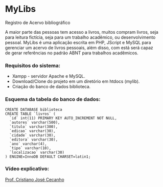 # MyLibs
Registro de Acervo bibliográfico

A maior parte das pessoas tem acesso a livros, muitos compram livros, seja para leitura fictícia, seja para um trabalho acadêmico, ou desenvolvimento pessoal. MyLibs é uma aplicação escrita em PHP, JScript e MySQL para gerenciar um acervo de livros pessoais, além disso, com está será capaz de gerar referências no padrão ABNT para trabalhos acadêmicos.

<h3>Requisitos do sistema:</h3>
<ul>
  <li>Xampp - servidor Apache e MySQL.</li>
  <li>Download/Clone do projeto em um diretório em htdocs (mylib).</li>
  <li>Criação do banco de dados biblioteca.</li>
</ul>

<h3>Esquema da tabela do banco de dados:</h3>
<code>CREATE DATABASE biblioteca</code></br>
<code>CREATE TABLE `livros` (</code></br>
<code>  `id` int(11) PRIMARY KEY AUTO_INCREMENT NOT NULL,</code></br>
<code>  `autores` varchar(500),</code></br>
<code>  `titulo` varchar(300),</code></br>
<code>  `edicao` varchar(30),</code></br>
<code>  `cidade` varchar(30),</code></br>
<code>  `editora` varchar(30),</code></br>
<code>  `ano` varchar(4),</code></br>
<code>  `tipo` varchar(10),</code></br>
<code>  `localizacao` varchar(30)</code></br>
<code>) ENGINE=InnoDB DEFAULT CHARSET=latin1;</code>

<h3>Vídeo explicativo:</h3>
<a href="https://www.youtube.com/user/crispdg">Prof. Cristiano José Cecanho</a>

